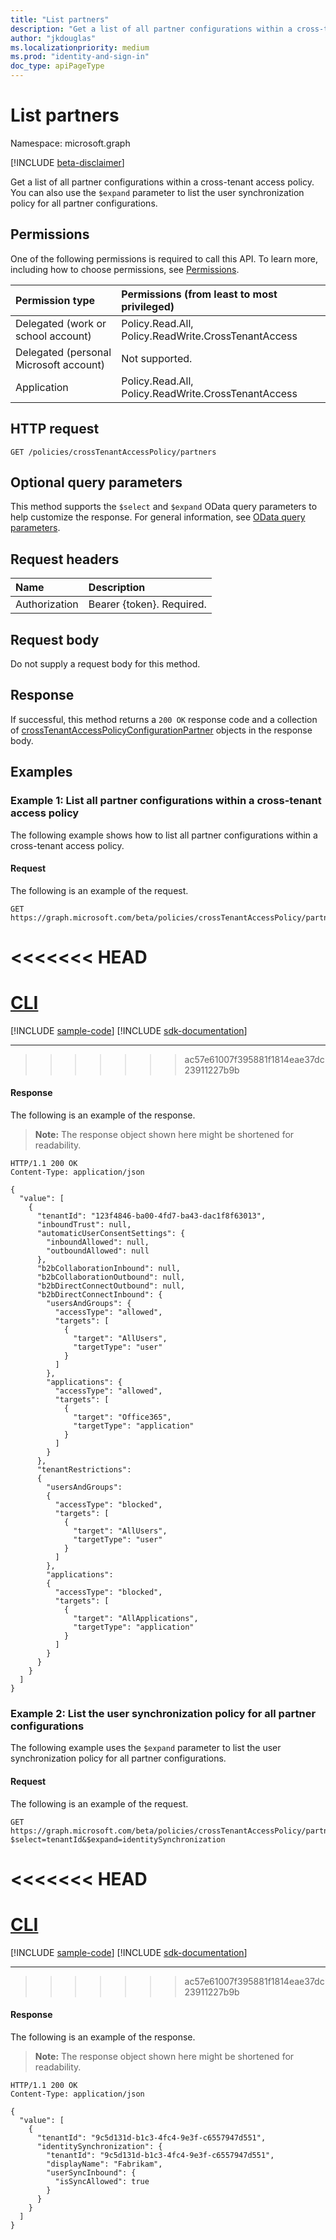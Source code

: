```yaml
---
title: "List partners"
description: "Get a list of all partner configurations within a cross-tenant access policy."
author: "jkdouglas"
ms.localizationpriority: medium
ms.prod: "identity-and-sign-in"
doc_type: apiPageType
---
```


# List partners

Namespace: microsoft.graph

[!INCLUDE [beta-disclaimer](../../includes/beta-disclaimer.md)]

Get a list of all partner configurations within a cross-tenant access policy. You can also use the `$expand` parameter to list the user synchronization policy for all partner configurations.

## Permissions

One of the following permissions is required to call this API. To learn more, including how to choose permissions, see [Permissions](/graph/permissions-reference).

|Permission type|Permissions (from least to most privileged)|
|:---|:---|
|Delegated (work or school account)|Policy.Read.All, Policy.ReadWrite.CrossTenantAccess|
|Delegated (personal Microsoft account)|Not supported.|
|Application|Policy.Read.All, Policy.ReadWrite.CrossTenantAccess|

## HTTP request

<!-- {
  "blockType": "ignored"
}
-->

``` http
GET /policies/crossTenantAccessPolicy/partners
```

## Optional query parameters

This method supports the `$select` and `$expand` OData query parameters to help customize the response. For general information, see [OData query parameters](/graph/query-parameters).

## Request headers

|Name|Description|
|:---|:---|
|Authorization|Bearer {token}. Required.|

## Request body

Do not supply a request body for this method.

## Response

If successful, this method returns a `200 OK` response code and a collection of [crossTenantAccessPolicyConfigurationPartner](../resources/crosstenantaccesspolicyconfigurationpartner.md) objects in the response body.

## Examples

### Example 1: List all partner configurations within a cross-tenant access policy

The following example shows how to list all partner configurations within a cross-tenant access policy.

#### Request

The following is an example of the request.

<!-- {
  "blockType": "request",
  "name": "list_crosstenantaccesspolicyconfigurationpartner"
}
-->

``` http
GET https://graph.microsoft.com/beta/policies/crossTenantAccessPolicy/partners
```

<<<<<<< HEAD
=======
# [CLI](#tab/cli)
[!INCLUDE [sample-code](../includes/snippets/cli/list-crosstenantaccesspolicyconfigurationpartner-cli-snippets.md)]
[!INCLUDE [sdk-documentation](../includes/snippets/snippets-sdk-documentation-link.md)]

---

>>>>>>> ac57e61007f395881f1814eae37dc23911227b9b
#### Response

The following is an example of the response.

>**Note:** The response object shown here might be shortened for readability.
<!-- {
  "blockType": "response",
  "truncated": true,
  "@odata.type": "Collection(microsoft.graph.crossTenantAccessPolicyConfigurationPartner)"
}
-->

``` http
HTTP/1.1 200 OK
Content-Type: application/json

{
  "value": [
    {
      "tenantId": "123f4846-ba00-4fd7-ba43-dac1f8f63013",
      "inboundTrust": null,
      "automaticUserConsentSettings": {
        "inboundAllowed": null,
        "outboundAllowed": null
      },
      "b2bCollaborationInbound": null,
      "b2bCollaborationOutbound": null,
      "b2bDirectConnectOutbound": null,
      "b2bDirectConnectInbound": {
        "usersAndGroups": {
          "accessType": "allowed",
          "targets": [
            {
              "target": "AllUsers",
              "targetType": "user"
            }
          ]
        },
        "applications": {
          "accessType": "allowed",
          "targets": [
            {
              "target": "Office365",
              "targetType": "application"
            }
          ]
        }
      },
      "tenantRestrictions": 
      {
        "usersAndGroups": 
        {
          "accessType": "blocked",
          "targets": [
            {
              "target": "AllUsers",
              "targetType": "user"
            }
          ]
        },
        "applications": 
        {
          "accessType": "blocked",
          "targets": [
            {
              "target": "AllApplications",
              "targetType": "application"
            }
          ]
        }
      }
    }
  ]
}
```

### Example 2: List the user synchronization policy for all partner configurations

The following example uses the `$expand` parameter to list the user synchronization policy for all partner configurations.

#### Request

The following is an example of the request.

<!-- {
  "blockType": "request",
  "name": "list_crosstenantidentitysyncpolicypartner"
}
-->
``` http
GET https://graph.microsoft.com/beta/policies/crossTenantAccessPolicy/partners?$select=tenantId&$expand=identitySynchronization
```

<<<<<<< HEAD
=======
# [CLI](#tab/cli)
[!INCLUDE [sample-code](../includes/snippets/cli/list-crosstenantidentitysyncpolicypartner-cli-snippets.md)]
[!INCLUDE [sdk-documentation](../includes/snippets/snippets-sdk-documentation-link.md)]

---

>>>>>>> ac57e61007f395881f1814eae37dc23911227b9b
#### Response

The following is an example of the response.

>**Note:** The response object shown here might be shortened for readability.
<!-- {
  "blockType": "response",
  "truncated": true,
  "@odata.type": "Collection(microsoft.graph.crossTenantIdentitySyncPolicyPartner)"
}
-->
``` http
HTTP/1.1 200 OK
Content-Type: application/json

{
  "value": [
    {
      "tenantId": "9c5d131d-b1c3-4fc4-9e3f-c6557947d551",
      "identitySynchronization": {
        "tenantId": "9c5d131d-b1c3-4fc4-9e3f-c6557947d551",
        "displayName": "Fabrikam",
        "userSyncInbound": {
          "isSyncAllowed": true
        }
      }
    }
  ]
}
```

